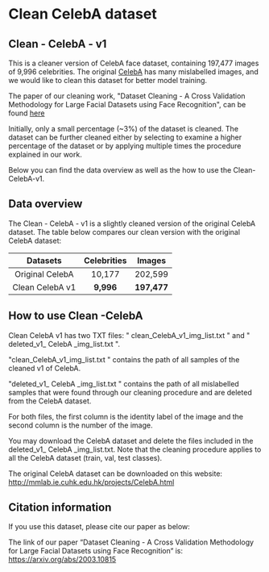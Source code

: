 # Clean CelebA dataset

## Clean - CelebA - v1

This is a cleaner version of CelebA face dataset, containing 197,477 images of 9,996 celebrities.
The original [CelebA]( http://mmlab.ie.cuhk.edu.hk/projects/CelebA.html) has many mislabelled images, and we would like to clean this dataset for better model training.  

The paper of our cleaning work, "Dataset Cleaning - A Cross Validation Methodology for Large Facial Datasets using Face Recognition", can be found [here](https://arxiv.org/abs/2003.10815)

Initially, only a small percentage (~3%) of the dataset is cleaned. The dataset can be further cleaned either by selecting to examine a higher percentage of the dataset or by applying multiple times the procedure explained in our work.

Below you can find the data overview as well as the how to use the Clean-CelebA-v1.

## Data overview
The Clean - CelebA - v1 is a slightly cleaned version of the original CelebA dataset. 
The table below compares our clean version with the original CelebA dataset:

| Datasets | Celebrities |  Images  |
| :--------: | :--------:| :------: |
| Original CelebA |  10,177  | 202,599 |
| Clean CelebA v1|  **9,996** |  **197,477**  |

## How to use Clean -CelebA
Clean CelebA v1 has two TXT files: " clean_CelebA_v1_img_list.txt " and " deleted_v1_ CelebA _img_list.txt ". 


"clean_CelebA_v1_img_list.txt " contains the path of all samples of the cleaned v1 of CelebA.

"deleted_v1_ CelebA _img_list.txt " contains the path of all mislabelled samples that were found through our cleaning procedure and are deleted from the CelebA dataset. 


For both files, the first column is the identity label of the image and the second column is the number of the image.


You may download the CelebA dataset and delete the files included in the deleted_v1_ CelebA _img_list.txt.
Note that the cleaning procedure applies to all the CelebA dataset (train, val, test classes).

The original CelebA dataset can be downloaded on this website:
http://mmlab.ie.cuhk.edu.hk/projects/CelebA.html

## Citation information
If you use this dataset, please cite our paper as below:


The link of our paper “Dataset Cleaning - A Cross Validation Methodology for Large Facial Datasets using Face Recognition“ is:
https://arxiv.org/abs/2003.10815

